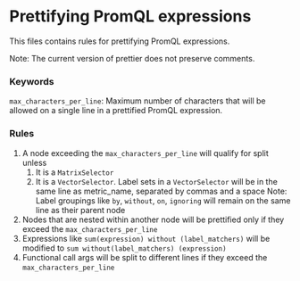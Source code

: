 # Prettifying PromQL expressions
This files contains rules for prettifying PromQL expressions.

Note: The current version of prettier does not preserve comments.

### Keywords
`max_characters_per_line`: Maximum number of characters that will be allowed on a single line in a prettified PromQL expression.

### Rules
1. A node exceeding the `max_characters_per_line` will qualify for split unless
   1. It is a `MatrixSelector`
   2. It is a `VectorSelector`. Label sets in a `VectorSelector` will be in the same line as metric_name, separated by commas and a space
   Note: Label groupings like `by`, `without`, `on`, `ignoring` will remain on the same line as their parent node
2. Nodes that are nested within another node will be prettified only if they exceed the `max_characters_per_line`
3. Expressions like `sum(expression) without (label_matchers)` will be modified to `sum without(label_matchers) (expression)`
4. Functional call args will be split to different lines if they exceed the `max_characters_per_line`

